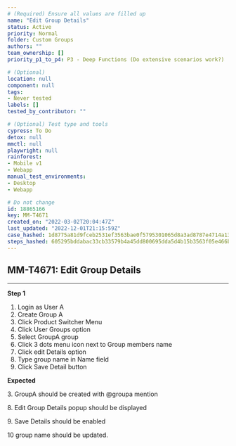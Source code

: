 ```yaml
---
# (Required) Ensure all values are filled up
name: "Edit Group Details"
status: Active
priority: Normal
folder: Custom Groups
authors: ""
team_ownership: []
priority_p1_to_p4: P3 - Deep Functions (Do extensive scenarios work?)

# (Optional)
location: null
component: null
tags:
- Never tested
labels: []
tested_by_contributor: ""

# (Optional) Test type and tools
cypress: To Do
detox: null
mmctl: null
playwright: null
rainforest:
- Mobile v1
- Webapp
manual_test_environments:
- Desktop
- Webapp

# Do not change
id: 18865166
key: MM-T4671
created_on: "2022-03-02T20:04:47Z"
last_updated: "2022-12-01T21:15:59Z"
case_hashed: 1d8775a81d9fceb2531ef3563bae0f5795301065d8a3ad8787e4714a13319db41cf13080906c304b53b880cb01af5a30
steps_hashed: 605295bddabac33cb33579b4a45dd800695dda5d4b15b3563f05e466be58fed40359b864a2189a868a3147205081ca22
---
```


<!-- (Auto-generated) Based on frontmatter's "key" and "name" -->

## MM-T4671: Edit Group Details

---

**Step 1**

1. Login as User A
2. Create Group A
3. Click Product Switcher Menu
4. Click User Groups option
5. Select GroupA group
6. Click 3 dots menu icon next to Group members name
7. Click edit Details option
8. Type group name in Name field
9. Click Save Detail button

**Expected**

3\. GroupA should be created with @groupa mention

8\. Edit Group Details popup should be displayed

9\. Save Details should be enabled

10 group name should be updated.

